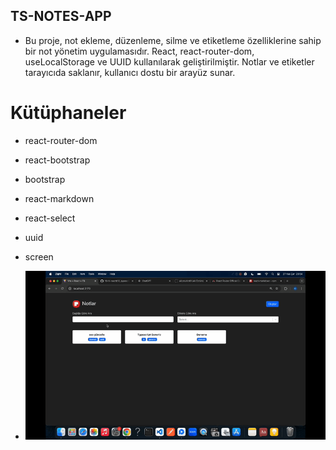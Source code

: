 ## TS-NOTES-APP

- Bu proje, not ekleme, düzenleme, silme ve etiketleme özelliklerine sahip bir not yönetim uygulamasıdır. React, react-router-dom, useLocalStorage ve UUID kullanılarak geliştirilmiştir. Notlar ve etiketler tarayıcıda saklanır, kullanıcı dostu bir arayüz sunar.


# Kütüphaneler
- react-router-dom
- react-bootstrap
- bootstrap
- react-markdown
- react-select
- uuid


- screen

- <img src="/public/screen.gif"/>